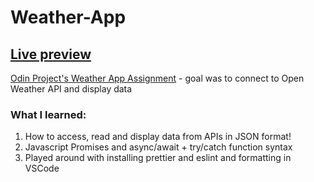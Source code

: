 # Weather-App

## [Live preview](https://homeworkmon.github.io/Weather-App/)

[Odin Project's Weather App Assignment](https://www.theodinproject.com/paths/full-stack-javascript/courses/javascript/lessons/weather-app) - goal was to connect to Open Weather API and display data 

### What I learned: 

1. How to access, read and display data from APIs in JSON format!
2. Javascript Promises and async/await + try/catch function syntax
3. Played around with installing prettier and eslint and formatting in VSCode 
